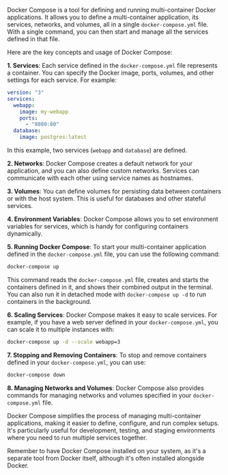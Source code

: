 Docker Compose is a tool for defining and running multi-container Docker applications. It allows you to define a multi-container application, its services, networks, and volumes, all in a single `docker-compose.yml` file. With a single command, you can then start and manage all the services defined in that file.

Here are the key concepts and usage of Docker Compose:

**1. Services**: Each service defined in the `docker-compose.yml` file represents a container. You can specify the Docker image, ports, volumes, and other settings for each service. For example:

```yaml
version: "3"
services:
  webapp:
    image: my-webapp
    ports:
      - "8080:80"
  database:
    image: postgres:latest
```

In this example, two services (`webapp` and `database`) are defined.

**2. Networks**: Docker Compose creates a default network for your application, and you can also define custom networks. Services can communicate with each other using service names as hostnames.

**3. Volumes**: You can define volumes for persisting data between containers or with the host system. This is useful for databases and other stateful services.

**4. Environment Variables**: Docker Compose allows you to set environment variables for services, which is handy for configuring containers dynamically.

**5. Running Docker Compose**: To start your multi-container application defined in the `docker-compose.yml` file, you can use the following command:

```bash
docker-compose up
```

This command reads the `docker-compose.yml` file, creates and starts the containers defined in it, and shows their combined output in the terminal. You can also run it in detached mode with `docker-compose up -d` to run containers in the background.

**6. Scaling Services**: Docker Compose makes it easy to scale services. For example, if you have a web server defined in your `docker-compose.yml`, you can scale it to multiple instances with:

```bash
docker-compose up -d --scale webapp=3
```

**7. Stopping and Removing Containers**: To stop and remove containers defined in your `docker-compose.yml`, you can use:

```bash
docker-compose down
```

**8. Managing Networks and Volumes**: Docker Compose also provides commands for managing networks and volumes specified in your `docker-compose.yml` file.

Docker Compose simplifies the process of managing multi-container applications, making it easier to define, configure, and run complex setups. It's particularly useful for development, testing, and staging environments where you need to run multiple services together.

Remember to have Docker Compose installed on your system, as it's a separate tool from Docker itself, although it's often installed alongside Docker.
